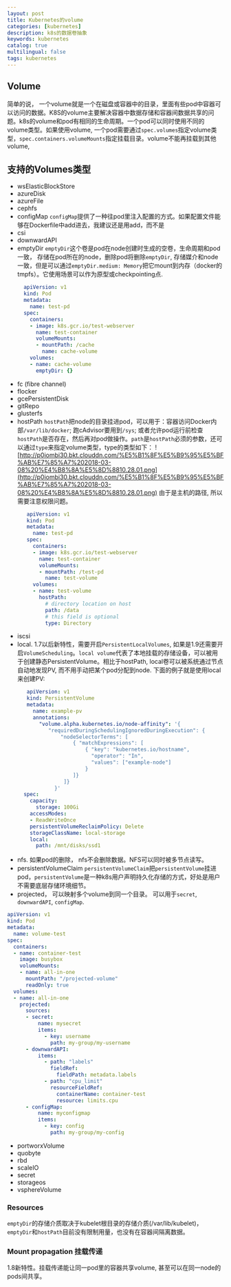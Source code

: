 ```yaml
---
layout: post
title: Kubernetes的volume
categories: [kubernetes]
description: k8s的数据卷抽象
keywords: kubernetes
catalog: true
multilingual: false
tags: kubernetes
---
```


## Volume
简单的说， 一个volume就是一个在磁盘或容器中的目录，里面有些pod中容器可以访问的数据。K8S的volume主要解决容器中数据存储和容器间数据共享的问题。k8s的volume和pod有相同的生命周期。一个pod可以同时使用不同的volume类型。如果使用volume, 一个pod需要通过`spec.volumes`指定volume类型，`spec.containers.volumeMounts`指定挂载目录。volume不能再挂载到其他volume,


## 支持的Volumes类型
- wsElasticBlockStore
- azureDisk
- azureFile
- cephfs
- configMap
  `configMap`提供了一种往pod里注入配置的方式。如果配置文件能够在Dockerfile中add进去，我建议还是用add，而不是
- csi
- downwardAPI
- emptyDir
  `emptyDir`这个卷是pod在node创建时生成的空卷，生命周期和pod一致， 存储在pod所在的node，删除pod将删除`emptyDir`, 存储媒介和node一致，但是可以通过`emptyDir.medium: Memory`把它mount到内存（docker的tmpfs）。它使用场景可以作为原型或checkpointing点.
  ```yaml
    apiVersion: v1
    kind: Pod
    metadata:
      name: test-pd
    spec:
      containers:
      - image: k8s.gcr.io/test-webserver
        name: test-container
        volumeMounts:
        - mountPath: /cache
          name: cache-volume
      volumes:
      - name: cache-volume
        emptyDir: {}
  ```
- fc (fibre channel)
- flocker
- gcePersistentDisk
- gitRepo
- glusterfs
- hostPath
  `hostPath`把node的目录挂进pod，可以用于：容器访问Docker内部`/var/lib/docker`; 跑cAdvisor要用到`/sys`; 或者允许pod运行前检查`hostPath`是否存在，然后再对pod做操作。`path`是`hostPath`必须的参数，还可以通过`type`来指定volume类型，type的类型如下：
  ![http://p0iombi30.bkt.clouddn.com/%E5%B1%8F%E5%B9%95%E5%BF%AB%E7%85%A7%202018-03-08%20%E4%B8%8A%E5%8D%8810.28.01.png](http://p0iombi30.bkt.clouddn.com/%E5%B1%8F%E5%B9%95%E5%BF%AB%E7%85%A7%202018-03-08%20%E4%B8%8A%E5%8D%8810.28.01.png)
  由于是主机的路径, 所以需要注意权限问题。
  ```yaml
     apiVersion: v1
     kind: Pod
     metadata:
       name: test-pd
     spec:
       containers:
       - image: k8s.gcr.io/test-webserver
         name: test-container
         volumeMounts:
         - mountPath: /test-pd
           name: test-volume
       volumes:
       - name: test-volume
         hostPath:
           # directory location on host
           path: /data
           # this field is optional
           type: Directory
  ```
- iscsi
- local. 1.7以后新特性，需要开启`PersistentLocalVolumes`, 如果是1.9还需要开启`VolumeScheduling`。`local volume`代表了本地挂载的存储设备，可以被用于创建静态PersistentVolume。相比于hostPath, local卷可以被系统通过节点自动地发现PV, 而不用手动把某个pod分配到node. 下面的例子就是使用local来创建PV:
  ```yaml
     apiVersion: v1
     kind: PersistentVolume
     metadata:
       name: example-pv
       annotations:
         "volume.alpha.kubernetes.io/node-affinity": '{
            "requiredDuringSchedulingIgnoredDuringExecution": {
                "nodeSelectorTerms": [
                    { "matchExpressions": [
                        { "key": "kubernetes.io/hostname",
                          "operator": "In",
                          "values": ["example-node"]
                        }
                    ]}
                 ]}
              }'
    spec:
      capacity:
        storage: 100Gi
      accessModes:
      - ReadWriteOnce
      persistentVolumeReclaimPolicy: Delete
      storageClassName: local-storage
      local:
        path: /mnt/disks/ssd1
  ```
- nfs. 如果pod的删除， nfs不会删除数据。NFS可以同时被多节点读写。
- persistentVolumeClaim
  `persistentVolumeClaim`把`persistentVolume`挂进pod，`persistentVolume`是一种k8s用户声明持久化存储的方式，好处是用户不需要底层存储环境细节。
- projected， 可以映射多个volume到同一个目录。 可以用于`secret`, `downwardAPI`, `configMap`.
```yaml
apiVersion: v1
kind: Pod
metadata:
  name: volume-test
spec:
  containers:
  - name: container-test
    image: busybox
    volumeMounts:
    - name: all-in-one
      mountPath: "/projected-volume"
      readOnly: true
  volumes:
  - name: all-in-one
    projected:
      sources:
      - secret:
          name: mysecret
          items:
            - key: username
              path: my-group/my-username
      - downwardAPI:
          items:
            - path: "labels"
              fieldRef:
                fieldPath: metadata.labels
            - path: "cpu_limit"
              resourceFieldRef:
                containerName: container-test
                resource: limits.cpu
      - configMap:
          name: myconfigmap
          items:
            - key: config
              path: my-group/my-config
```
- portworxVolume
- quobyte
- rbd
- scaleIO
- secret
- storageos
- vsphereVolume

### Resources
`emptyDir`的存储介质取决于kubelet根目录的存储介质(/var/lib/kubelet)， `emptyDir`和`hostPath`目前没有限制用量，也没有在容器间隔离数据。

### Mount propagation 挂载传递
1.8新特性。挂载传递能让同一pod里的容器共享volume, 甚至可以在同一node的pods间共享。



